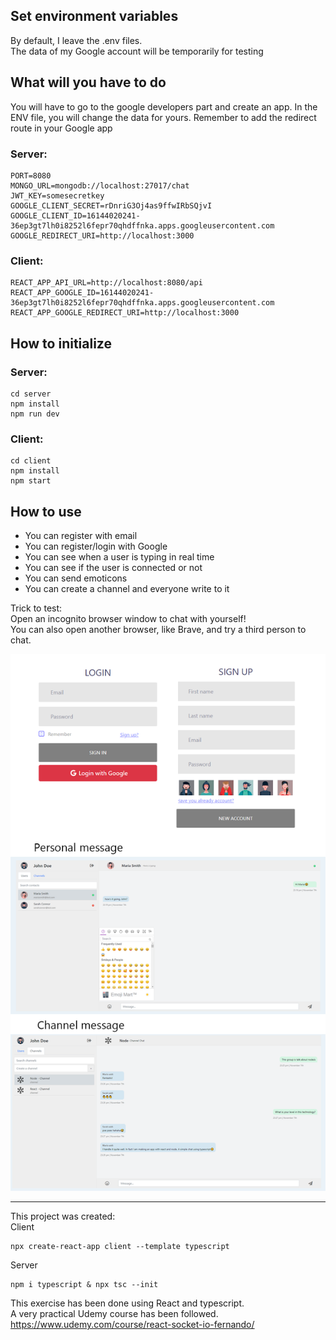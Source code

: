 
## Set environment variables
By default, I leave the .env files.  
The data of my Google account will be temporarily for testing


## What will you have to do
You will have to go to the google developers part and create an app.
In the ENV file, you will change the data for yours.
Remember to add the redirect route in your Google app

### Server:

```
PORT=8080
MONGO_URL=mongodb://localhost:27017/chat
JWT_KEY=somesecretkey
GOOGLE_CLIENT_SECRET=rDnriG3Oj4as9ffwIRbSQjvI
GOOGLE_CLIENT_ID=16144020241-36ep3gt7lh0i8252l6fepr70qhdffnka.apps.googleusercontent.com
GOOGLE_REDIRECT_URI=http://localhost:3000
```

### Client:
```
REACT_APP_API_URL=http://localhost:8080/api
REACT_APP_GOOGLE_ID=16144020241-36ep3gt7lh0i8252l6fepr70qhdffnka.apps.googleusercontent.com
REACT_APP_GOOGLE_REDIRECT_URI=http://localhost:3000
```
## How to initialize

### Server:
```
cd server
npm install
npm run dev
```

### Client:
```
cd client
npm install
npm start
```

## How to use



- You can register with email
- You can register/login with Google
- You can see when a user is typing in real time
- You can see if the user is connected or not
- You can send emoticons
- You can create a channel and everyone write to it

Trick to test:  
Open an incognito browser window to chat with yourself!  
You can also open another browser, like Brave, and try a third person to chat.

![screenshoot](screenshoot.png)





---

This project was created:  
Client 
```
npx create-react-app client --template typescript
```

Server

```
npm i typescript & npx tsc --init
```

This exercise has been done using React and typescript.  
A very practical Udemy course has been followed.  
https://www.udemy.com/course/react-socket-io-fernando/